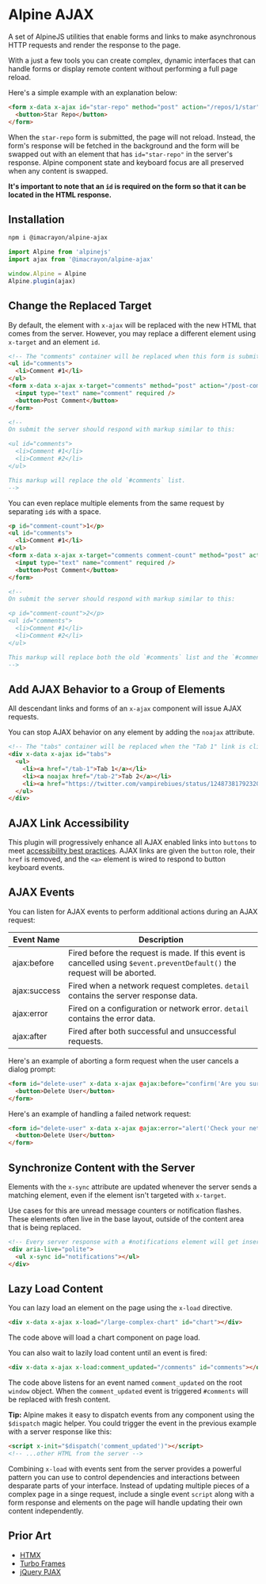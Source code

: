 # Alpine AJAX

A set of AlpineJS utilities that enable forms and links to make asynchronous HTTP requests and render the response to the page.

With a just a few tools you can create complex, dynamic interfaces that can handle forms or display remote content without performing a full page reload.

Here's a simple example with an explanation below:

```html
<form x-data x-ajax id="star-repo" method="post" action="/repos/1/star">
  <button>Star Repo</button>
</form>
```

When the `star-repo` form is submitted, the page will not reload. Instead, the form's response will be fetched in the background and the form will be swapped out with an element that has `id="star-repo"` in the server's response. Alpine component state and keyboard focus are all preserved when any content is swapped.

**It's important to note that an `id` is required on the form so that it can be located in the HTML response.**

## Installation

```bash
npm i @imacrayon/alpine-ajax
```

```js
import Alpine from 'alpinejs'
import ajax from '@imacrayon/alpine-ajax'

window.Alpine = Alpine
Alpine.plugin(ajax)
```

## Change the Replaced Target

By default, the element with `x-ajax` will be replaced with the new HTML that comes from the server. However, you may replace a different element using `x-target` and an element `id`.

```html
<!-- The "comments" container will be replaced when this form is submitted. -->
<ul id="comments">
  <li>Comment #1</li>
</ul>
<form x-data x-ajax x-target="comments" method="post" action="/post-comment">
  <input type="text" name="comment" required />
  <button>Post Comment</button>
</form>

<!--
On submit the server should respond with markup similar to this:

<ul id="comments">
  <li>Comment #1</li>
  <li>Comment #2</li>
</ul>

This markup will replace the old `#comments` list.
-->
```

You can even replace multiple elements from the same request by separating `id`s with a space.

```html
<p id="comment-count">1</p>
<ul id="comments">
  <li>Comment #1</li>
</ul>
<form x-data x-ajax x-target="comments comment-count" method="post" action="/post-comment">
  <input type="text" name="comment" required />
  <button>Post Comment</button>
</form>

<!--
On submit the server should respond with markup similar to this:

<p id="comment-count">2</p>
<ul id="comments">
  <li>Comment #1</li>
  <li>Comment #2</li>
</ul>

This markup will replace both the old `#comments` list and the `#comment-count` element.
-->
```

## Add AJAX Behavior to a Group of Elements

All descendant links and forms of an `x-ajax` component will issue AJAX requests.

You can stop AJAX behavior on any element by adding the `noajax` attribute.

```html
<!-- The "tabs" container will be replaced when the "Tab 1" link is clicked. The "Tab 2" and "Tab 3" links will trigger a full page reload because "Tab 2" has the `noajax` attribute and "Tab 3" is an external URL. -->
<div x-data x-ajax id="tabs">
  <ul>
    <li><a href="/tab-1">Tab 1</a></li>
    <li><a noajax href="/tab-2">Tab 2</a></li>
    <li><a href="https://twitter.com/vampirebiues/status/1248738179232006146">Tab 3</a></li>
  </ul>
</div>
```

## AJAX Link Accessibility

This plugin will progressively enhance all AJAX enabled links into `buttons` to meet [accessibility best practices](https://developer.mozilla.org/en-US/docs/Web/Accessibility/ARIA/Roles/button_role#best_practices). AJAX links are given the `button` role, their `href` is removed, and the `<a>` element is wired to respond to button keyboard events.

## AJAX Events

You can listen for AJAX events to perform additional actions during an AJAX request:

Event Name | Description
---|---
ajax:before | Fired before the request is made. If this event is cancelled using `$event.preventDefault()` the request will be aborted.
ajax:success | Fired when a network request completes. `detail` contains the server response data.
ajax:error | Fired on a configuration or network error. `detail` contains the error data.
ajax:after | Fired after both successful and unsuccessful requests.

Here's an example of aborting a form request when the user cancels a dialog prompt:

```html
<form id="delete-user" x-data x-ajax @ajax:before="confirm('Are you sure?') || $event.preventDefault()">
  <button>Delete User</button>
</form>
```

Here's an example of handling a failed network request:

```html
<form id="delete-user" x-data x-ajax @ajax:error="alert('Check your network connection and try again.')">
  <button>Delete User</button>
</form>
```

## Synchronize Content with the Server

Elements with the `x-sync` attribute are updated whenever the server sends a matching element, even if the element isn't targeted with `x-target`.

Use cases for this are unread message counters or notification flashes. These elements often live in the base layout, outside of the content area that is being replaced.

```html
<!-- Every server response with a #notifications element will get inserted here. -->
<div aria-live="polite">
  <ul x-sync id="notifications"></ul>
</div>
```

## Lazy Load Content

You can lazy load an element on the page using the `x-load` directive.

```html
<div x-data x-ajax x-load="/large-complex-chart" id="chart"></div>
```
The code above will load a chart component on page load.

You can also wait to lazily load content until an event is fired:

```html
<div x-data x-ajax x-load:comment_updated="/comments" id="comments"></div>
```
The code above listens for an event named `comment_updated` on the root `window` object. When the `comment_updated` event is triggered `#comments` will be replaced with fresh content.

**Tip:** Alpine makes it easy to dispatch events from any component using the `$dispatch` magic helper. You could trigger the event in the previous example with a server response like this:

```html
<script x-init="$dispatch('comment_updated')"></script>
<!-- ...other HTML from the server -->
```

Combining `x-load` with events sent from the server provides a powerful pattern you can use to control dependencies and interactions between desparate parts of your interface. Instead of updating multiple pieces of a complex page in a singe request, include a single event `script` along with a form response and elements on the page will handle updating their own content independently.

## Prior Art

* [HTMX](https://htmx.org)
* [Turbo Frames](https://turbo.hotwired.dev)
* [jQuery PJAX](https://pjax.herokuapp.com)
